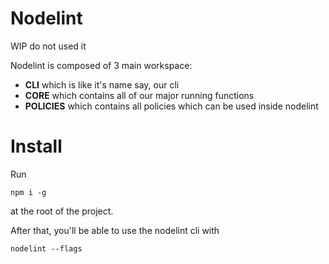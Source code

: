 # Nodelint

WIP do not used it 

Nodelint is composed of 3 main workspace:
-  **CLI** which is like it's name say, our cli
- **CORE** which contains all of our major running functions
- **POLICIES** which contains all policies which can be used inside nodelint

# Install

Run 
```
npm i -g
``` 
at the root of the project.

After that, you'll be able to use the nodelint cli with 
```
nodelint --flags
```